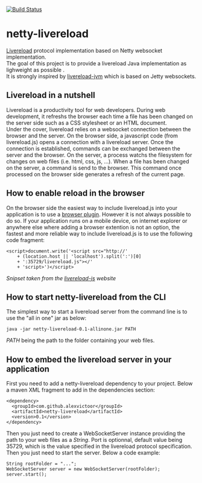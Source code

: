 [![Build Status](https://travis-ci.org/alexvictoor/netty-livereload.svg?branch=master)](https://travis-ci.org/alexvictoor/netty-livereload)

netty-livereload
================

[Livereload](http://livereload.com/) protocol implementation based on Netty websocket implementation.  
The goal of this project is to provide a livereload Java implementation as lighweight as possible .  
It is strongly inspired by [livereload-jvm](https://github.com/davidB/livereload-jvm) which is based on Jetty websockets.  

Livereload in a nutshell
----------------
Livereload is a productivity tool  for web developers. During web development, it refreshs the browser each time a file has been changed on the server side such as a CSS stylesheet or an HTML document.  
Under the cover, livereload relies on a websocket connection between the browser and the server. On the browser side, a javascript code (from livereload.js) opens a connection with a livereload server. Once the connection is established, commands can be exchanged between the server and the browser. On the server, a process watchs the filesystem for changes on web files (i.e. html, css, js, ...). When a file has been changed on the server, a command is send to the browser. This command once processed on the browser side generates a refresh of the current page.

How to enable reload in the browser
--------------
On the browser side the easiest way to include livereload.js into your application is to use a [browser plugin](http://feedback.livereload.com/knowledgebase/articles/86242-how-do-i-install-and-use-the-browser-extensions-).
However it is not always possible to do so. If your application runs on a mobile device, on internet explorer or anywhere else where adding a browser extention is not an option, the fastest and more reliable way to include livereload.js is to use the following code fragment:

    <script>document.write('<script src="http://'
        + (location.host || 'localhost').split(':')[0]
        + ':35729/livereload.js"></'
        + 'script>')</script>

*Snipset taken from the [livereload-js](https://github.com/livereload/livereload-js) website*


How to start netty-livereload from the CLI
------------------
The simplest way to start a livereload server from the command line is to use the "all in one" jar as below:

    java -jar netty-livereload-0.1-allinone.jar PATH
  
*PATH* being the path to the folder containing your web files.

How to embed the livereload server in your application
--------------------------
First you need to add a netty-livereload dependency to your project. Below a maven XML fragment to add in the dependencies section:

    <dependency>
      <groupId>com.github.alexvictoor</groupId>
      <artifactId>netty-livereload</artifactId>
      <version>0.1</version>
    </dependency>

Then you just need to create a WebSocketServer instance providing the path to your web files as a *String*. Port is optionnal, default value being 35729, which is the value specified in the livereload protocol specification.  
Then you just need to start the server. Below a code example:

    String rootFolder = "...";
    WebSocketServer server = new WebSocketServer(rootFolder);
    server.start();
    
